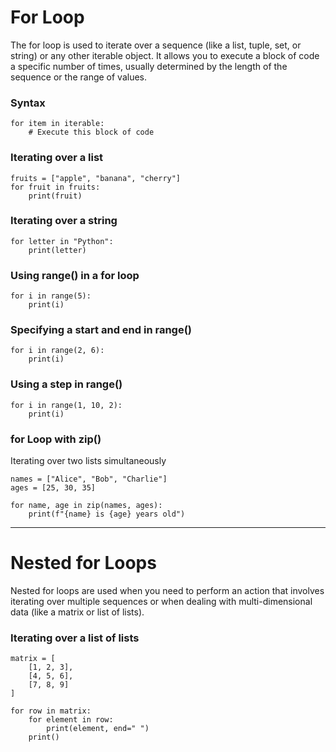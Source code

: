 # For Loop

The for loop is used to iterate over a sequence (like a list, tuple, set, or string) or any other iterable object. It allows you to execute a block of code a specific number of times, usually determined by the length of the sequence or the range of values.

### Syntax

```
for item in iterable:
    # Execute this block of code
```

### Iterating over a list

```
fruits = ["apple", "banana", "cherry"]
for fruit in fruits:
    print(fruit)
```

### Iterating over a string

```
for letter in "Python":
    print(letter)
```

### Using range() in a for loop

```
for i in range(5):
    print(i)
```

### Specifying a start and end in range()

```
for i in range(2, 6):
    print(i)
```

### Using a step in range()

```
for i in range(1, 10, 2):
    print(i)
```

### for Loop with zip()
Iterating over two lists simultaneously

```
names = ["Alice", "Bob", "Charlie"]
ages = [25, 30, 35]

for name, age in zip(names, ages):
    print(f"{name} is {age} years old")
```

---

# Nested for Loops

Nested for loops are used when you need to perform an action that involves iterating over multiple sequences or when dealing with multi-dimensional data (like a matrix or list of lists).


### Iterating over a list of lists

```
matrix = [
    [1, 2, 3],
    [4, 5, 6],
    [7, 8, 9]
]

for row in matrix:
    for element in row:
        print(element, end=" ")
    print()
```

